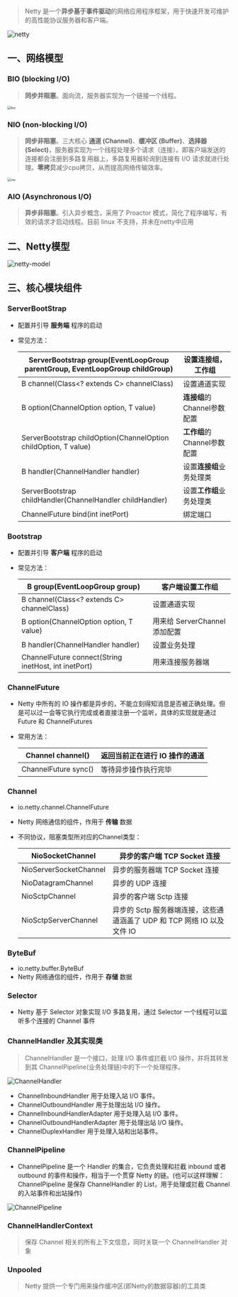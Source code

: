 > Netty 是一个**异步基于事件驱动**的网络应用程序框架，用于快速开发可维护的高性能协议服务器和客户端。

![netty](./images/netty.png)

## 一、网络模型

### BIO (blocking I/O)

> **同步并阻塞**。面向流，服务器实现为一个链接一个线程。

<img src="./images/bio.png" alt="bio" style="zoom:50%;" />

### NIO (non-blocking I/O)

> **同步非阻塞**。三大核心 **通道 (Channel)**、**缓冲区 (Buffer)**、**选择器 (Select)**，服务器实现为一个线程处理多个请求（连接）。即客户端发送的连接都会注册到多路复用器上，多路复用器轮询到连接有 I/O 请求就进行处理。**零拷贝**减少cpu拷贝，从而提高网络传输效率。

<img src="./images/nio.png" alt="nio" style="zoom:50%;" />



### AIO (Asynchronous I/O) 

> **异步非阻塞**。引入异步概念，采用了 Proactor 模式，简化了程序编写，有效的请求才启动线程。目前 linux 不支持，并未在netty中应用

 

## 二、Netty模型

![netty-model](./images/netty-model.png)



## 三、核心模块组件

### ServerBootStrap

* 配置并引导 **服务端**  程序的启动

* 常见方法：

  | ServerBootstrap  group(EventLoopGroup parentGroup, EventLoopGroup childGroup) | 设置**连接组**，**工作组**  |
  | ------------------------------------------------------------ | --------------------------- |
  | B  channel(Class<? extends C> channelClass)                  | 设置通道实现                |
  | <T> B option(ChannelOption<T> option, T value)               | **连接组**的Channel参数配置 |
  | <T> ServerBootstrap childOption(ChannelOption<T> childOption, T value) | **工作组**的Channel参数配置 |
  | B handler(ChannelHandler handler)                            | 设置**连接组**业务处理类    |
  | ServerBootstrap  childHandler(ChannelHandler childHandler)   | 设置**工作组**业务处理类    |
  | ChannelFuture  bind(int inetPort)                            | 绑定端口                    |

### Bootstrap

* 配置并引导 **客户端**  程序的启动

* 常见方法：

  | B group(EventLoopGroup group)                        | 客户端设置工作组              |
  | ---------------------------------------------------- | ----------------------------- |
  | B channel(Class<? extends C> channelClass)           | 设置通道实现                  |
  | <T> B option(ChannelOption<T> option, T value)       | 用来给 ServerChannel 添加配置 |
  | B handler(ChannelHandler handler)                    | 设置业务处理                  |
  | ChannelFuture connect(String inetHost, int inetPort) | 用来连接服务器端              |



### ChannelFuture

* Netty 中所有的 IO 操作都是异步的，不能立刻得知消息是否被正确处理。但是可以过一会等它执行完成或者直接注册一个监听，具体的实现就是通过 Future 和 ChannelFutures

* 常用方法：

  | Channel channel()    | 返回当前正在进行 IO 操作的通道 |
  | -------------------- | ------------------------------ |
  | ChannelFuture sync() | 等待异步操作执行完毕           |



### Channel

* io.netty.channel.ChannelFuture

* Netty 网络通信的组件，作用于 **传输** 数据

* 不同协议，阻塞类型所对应的Channel类型：

  | NioSocketChannel       | 异步的客户端 TCP Socket 连接                                 |
  | ---------------------- | ------------------------------------------------------------ |
  | NioServerSocketChannel | 异步的服务器端 TCP Socket 连接                               |
  | NioDatagramChannel     | 异步的 UDP 连接                                              |
  | NioSctpChannel         | 异步的客户端 Sctp 连接                                       |
  | NioSctpServerChannel   | 异步的 Sctp 服务器端连接，这些通道涵盖了 UDP 和 TCP 网络 IO 以及文件 IO |



### ByteBuf

* io.netty.buffer.ByteBuf
* Netty 网络通信的组件，作用于 **存储** 数据



### Selector

* Netty 基于 Selector 对象实现 I/O 多路复用，通过 Selector 一个线程可以监听多个连接的 Channel 事件



### ChannelHandler 及其实现类

> ChannelHandler 是一个接口，处理 I/O 事件或拦截 I/O 操作，并将其转发到其 ChannelPipeline(业务处理链)中的下一个处理程序。

![ChannelHandler](./images/ChannelHandler.png)

* ChannelInboundHandler 用于处理入站 I/O 事件。
* ChannelOutboundHandler 用于处理出站 I/O 操作。
* ChannelInboundHandlerAdapter 用于处理入站 I/O 事件。
* ChannelOutboundHandlerAdapter 用于处理出站 I/O 操作。
* ChannelDuplexHandler 用于处理入站和出站事件。



### ChannelPipeline

* ChannelPipeline 是一个 Handler 的集合，它负责处理和拦截 inbound 或者 outbound 的事件和操作，相当于一个贯穿 Netty 的链。(也可以这样理解：ChannelPipeline 是保存 ChannelHandler 的 List，用于处理或拦截 Channel 的入站事件和出站操作)

![ChannelPipeline](./images/ChannelPipeline.png)





### ChannelHandlerContext

> 保存 Channel 相关的所有上下文信息，同时关联一个 ChannelHandler 对象





### Unpooled

> Netty 提供一个专门用来操作缓冲区(即Netty的数据容器)的工具类